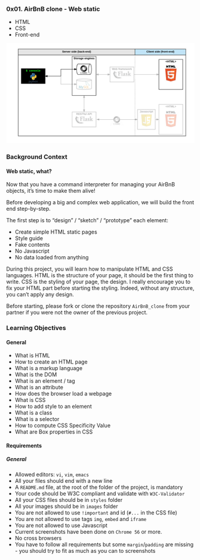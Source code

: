 ### 0x01. AirBnB clone - Web static
*   HTML
*   CSS
*   Front-end

![Web Static](web_static.png)

### Background Context
#### Web static, what?
Now that you have a command interpreter for managing your AirBnB objects, it’s time to make them alive!

Before developing a big and complex web application, we will build the front end step-by-step.

The first step is to “design” / “sketch” / “prototype” each element:

*   Create simple HTML static pages
*   Style guide
*   Fake contents
*   No Javascript
*   No data loaded from anything

During this project, you will learn how to manipulate HTML and CSS languages. HTML is the structure of your page, it should be the first thing to write. CSS is the styling of your page, the design. I really encourage you to fix your HTML part before starting the styling. Indeed, without any structure, you can’t apply any design.

Before starting, please fork or clone the repository `AirBnB_clone` from your partner if you were not the owner of the previous project.

### Learning Objectives

#### General
*   What is HTML
*   How to create an HTML page
*   What is a markup language
*   What is the DOM
*   What is an element / tag
*   What is an attribute
*   How does the browser load a webpage
*   What is CSS
*   How to add style to an element
*   What is a class
*   What is a selector
*   How to compute CSS Specificity Value
*   What are Box properties in CSS

#### Requirements
##### General
*   Allowed editors: `vi`, `vim`, `emacs`
*   All your files should end with a new line
*   A `README.md` file, at the root of the folder of the project, is mandatory
*   Your code should be W3C compliant and validate with `W3C-Validator`
*   All your CSS files should be in `styles` folder
*   All your images should be in `images` folder
*   You are not allowed to use `!important` and id (`#...` in the CSS file)
*   You are not allowed to use tags `img`, `embed` and `iframe`
*   You are not allowed to use Javascript
*   Current screenshots have been done on `Chrome 56` or more.
*   No cross browsers
*   You have to follow all requirements but some `margin`/`padding` are missing - you should try to fit as much as you can to screenshots
